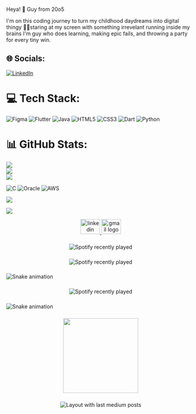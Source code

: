 
Heya! 👋 Guy from 20o5


I'm on this coding journey to turn my childhood daydreams into digital thingy
🧑‍💻staring at my screen with something irrevelant running inside my brains 
I'm guy who does learning, making epic fails, and throwing a party for every tiny win.



## 🌐 Socials:
[![LinkedIn](https://img.shields.io/badge/LinkedIn-%230077B5.svg?logo=linkedin&logoColor=white)](https://linkedin.com/in/https://www.linkedin.com/in/lokesh-ram-chand-b-b276bb291/?originalSubdomain=in) 

# 💻 Tech Stack:
![Figma](https://img.shields.io/badge/figma-%23F24E1E.svg?style=flat-square&logo=figma&logoColor=white) ![Flutter](https://img.shields.io/badge/Flutter-%2302569B.svg?style=flat-square&logo=Flutter&logoColor=white) ![Java](https://img.shields.io/badge/java-%23ED8B00.svg?style=flat-square&logo=openjdk&logoColor=white) ![HTML5](https://img.shields.io/badge/html5-%23E34F26.svg?style=flat-square&logo=html5&logoColor=white) ![CSS3](https://img.shields.io/badge/css3-%231572B6.svg?style=flat-square&logo=css3&logoColor=white) ![Dart](https://img.shields.io/badge/dart-%230175C2.svg?style=flat-square&logo=dart&logoColor=white) ![Python](https://img.shields.io/badge/python-3670A0?style=flat-square&logo=python&logoColor=ffdd54)
# 📊 GitHub Stats:
![](https://github-readme-stats.vercel.app/api?username=lokeshramchand-ctrl&theme=dark&hide_border=false&include_all_commits=true&count_private=true)<br/>
![](https://github-readme-streak-stats.herokuapp.com/?user=lokeshramchand-ctrl&theme=dark&hide_border=false)<br/>
![](https://github-readme-stats.vercel.app/api/top-langs/?username=lokeshramchand-ctrl&theme=dark&hide_border=false&include_all_commits=true&count_private=true&layout=compact)


![C](https://img.shields.io/badge/c-%2300599C.svg?style=flat&logo=c&logoColor=white) ![Oracle](https://img.shields.io/badge/Oracle-F80000?style=flat&logo=oracle&logoColor=white) ![AWS](https://img.shields.io/badge/AWS-%23FF9900.svg?style=flat&logo=amazon-aws&logoColor=white)


![](https://github-readme-stats.vercel.app/api?username=lokeshramchand-ctrl&theme=nord&hide_border=false&include_all_commits=false&count_private=false)<br/>


![](https://quotes-github-readme.vercel.app/api?type=horizontal&theme=tokyonight)
<br clear="both">

<div align="center">
  <a href="https://www.linkedin.com/in/lokesh-ram-chand-b-b276bb291/?originalSubdomain=in" target="_blank">
    <img src="https://raw.githubusercontent.com/maurodesouza/profile-readme-generator/master/src/assets/icons/social/linkedin/default.svg" width="52" height="40" alt="linkedin logo"  />
  </a>
  <a href="lokeshramchand@gmail.com" target="_blank">
    <img src="https://raw.githubusercontent.com/maurodesouza/profile-readme-generator/master/src/assets/icons/social/gmail/default.svg" width="52" height="40" alt="gmail logo"  />
  </a>
</div>

###

<div align="center">
  <img src="https://spotify-recently-played-readme.vercel.app/api?count=5" alt="Spotify recently played"  />
</div>

###

<div align="center">
  <img src="https://spotify-recently-played-readme.vercel.app/api?count=5" alt="Spotify recently played"  />
</div>

###

<img src="https://raw.githubusercontent.com/lokeshramchand-ctrl/lokeshramchand-ctrl/output/snake.svg" alt="Snake animation" />

###

<div align="center">
  <img src="https://spotify-recently-played-readme.vercel.app/api?count=5" alt="Spotify recently played"  />
</div>

###

<img src="https://raw.githubusercontent.com/lokeshramchand-ctrl/lokeshramchand-ctrl/output/snake.svg" alt="Snake animation" />

###

<div align="center">
  <img height="200" src="https://i.imgflip.com/65efzo.gif"  />
</div>

###

<div align="center">
  <img src="https://github-read-medium-git-main.pahlevikun.vercel.app/latest?limit=4" alt="Layout with last medium posts"  />
</div>

###


